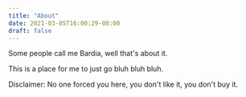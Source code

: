 ```yaml
---
title: "About"
date: 2021-03-05T16:00:29-08:00
draft: false
---
```

Some people call me Bardia, well that's about it. 

This is a place for me to just go bluh bluh bluh.

Disclaimer: No one forced you here, you don't like it, you don't buy it.

